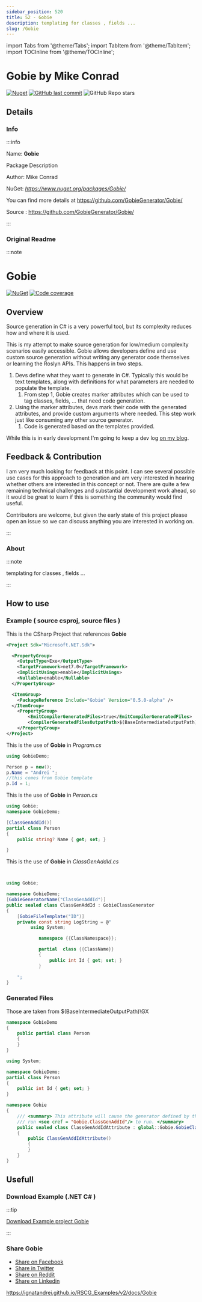 ```yaml
---
sidebar_position: 520
title: 52 - Gobie
description: templating for classes , fields ...
slug: /Gobie
---
```

import Tabs from '@theme/Tabs';
import TabItem from '@theme/TabItem';
import TOCInline from '@theme/TOCInline';

# Gobie  by Mike Conrad


<TOCInline toc={toc} />

[![Nuget](https://img.shields.io/nuget/dt/Gobie?label=Gobie)](https://www.nuget.org/packages/Gobie/)
[![GitHub last commit](https://img.shields.io/github/last-commit/GobieGenerator/Gobie?label=updated)](https://github.com/GobieGenerator/Gobie/)
![GitHub Repo stars](https://img.shields.io/github/stars/GobieGenerator/Gobie?style=social)

## Details

### Info
:::info

Name: **Gobie**

Package Description

Author: Mike Conrad

NuGet: 
*https://www.nuget.org/packages/Gobie/*   


You can find more details at https://github.com/GobieGenerator/Gobie/

Source : https://github.com/GobieGenerator/Gobie/

:::

### Original Readme
:::note

# Gobie

[![NuGet](https://shields.io/nuget/v/Gobie.svg)](https://www.nuget.org/packages/Gobie/)
[![Code coverage](https://codecov.io/gh/GobieGenerator/Gobie/branch/main/graph/badge.svg)](https://codecov.io/gh/GobieGenerator/Gobie)
 
## Overview
 
  

Source generation in C# is a very powerful tool, but its complexity reduces how and where it is used. 

This is my attempt to make source generation for low/medium complexity scenarios easily accessible. Gobie allows developers define and use custom source generation without writing any generator code themselves or learning the Roslyn APIs. This happens in two steps. 
1. Devs define what they want to generate in C#. Typically this would be text templates, along with definitions for what parameters are needed to populate the template.
    1. From step 1, Gobie creates marker attributes which can be used to tag classes, fields, ... that need code generation.
2. Using the marker attributes, devs mark their code with the generated attributes, and provide custom arguments where needed. This step work just like consuming any other source generator.
    1. Code is generated based on the templates provided.

While this is in early development I'm going to keep a dev log [on my blog](https://mjconrad.com/).

## Feedback & Contribution

I am very much looking for feedback at this point. I can see several possible use cases for this approach to generation and am very interested in hearing whether others are interested in this concept or not. There are quite a few remaining technical challenges and substantial development work ahead, so it would be great to learn if this is something the community would find useful. 

Contributors are welcome, but given the early state of this project please open an issue so we can discuss anything you are interested in working on.


:::

### About
:::note

templating for classes , fields ...


:::

## How to use

### Example ( source csproj, source files )

<Tabs>

<TabItem value="csproj" label="CSharp Project">

This is the CSharp Project that references **Gobie**
```xml showLineNumbers {11}
<Project Sdk="Microsoft.NET.Sdk">

  <PropertyGroup>
    <OutputType>Exe</OutputType>
    <TargetFramework>net7.0</TargetFramework>
    <ImplicitUsings>enable</ImplicitUsings>
    <Nullable>enable</Nullable>
  </PropertyGroup>

  <ItemGroup>
    <PackageReference Include="Gobie" Version="0.5.0-alpha" />
  </ItemGroup>
	<PropertyGroup>
		<EmitCompilerGeneratedFiles>true</EmitCompilerGeneratedFiles>
		<CompilerGeneratedFilesOutputPath>$(BaseIntermediateOutputPath)\GX</CompilerGeneratedFilesOutputPath>
	</PropertyGroup>
</Project>

```

</TabItem>

  <TabItem value="C:\gth\RSCG_Examples\v2\rscg_examples\Gobie\src\GobieDemo\Program.cs" label="Program.cs" >

  This is the use of **Gobie** in *Program.cs*

```csharp showLineNumbers 
using GobieDemo;

Person p = new();
p.Name = "Andrei ";
//this comes from Gobie template
p.Id = 1;

```
  </TabItem>

  <TabItem value="C:\gth\RSCG_Examples\v2\rscg_examples\Gobie\src\GobieDemo\Person.cs" label="Person.cs" >

  This is the use of **Gobie** in *Person.cs*

```csharp showLineNumbers 
using Gobie;
namespace GobieDemo;

[ClassGenAddId()]
partial class Person
{
    public string? Name { get; set; }

}

```
  </TabItem>

  <TabItem value="C:\gth\RSCG_Examples\v2\rscg_examples\Gobie\src\GobieDemo\ClassGenAddId.cs" label="ClassGenAddId.cs" >

  This is the use of **Gobie** in *ClassGenAddId.cs*

```csharp showLineNumbers 


using Gobie;

namespace GobieDemo;
[GobieGeneratorName("ClassGenAddId")]
public sealed class ClassGenAddId : GobieClassGenerator
{
    [GobieFileTemplate("ID")]
    private const string LogString = @"
         using System;

            namespace {{ClassNamespace}};

            partial  class {{ClassName}}
            {
                public int Id { get; set; }
            }
    
    ";
}
```
  </TabItem>

</Tabs>

### Generated Files

Those are taken from $(BaseIntermediateOutputPath)\GX

<Tabs>


<TabItem value="C:\gth\RSCG_Examples\v2\rscg_examples\Gobie\src\GobieDemo\obj\GX\Gobie\Gobie.GobieGenerator\Person_ClassGenAddIdAttribute.g.cs" label="Person_ClassGenAddIdAttribute.g.cs" >


```csharp showLineNumbers 
namespace GobieDemo
{
    public partial class Person
    {
    }
}
```

  </TabItem>


<TabItem value="C:\gth\RSCG_Examples\v2\rscg_examples\Gobie\src\GobieDemo\obj\GX\Gobie\Gobie.GobieGenerator\Person_ClassGenAddIdAttribute_ID.g.cs" label="Person_ClassGenAddIdAttribute_ID.g.cs" >


```csharp showLineNumbers 
using System;

namespace GobieDemo;
partial class Person
{
    public int Id { get; set; }
}
```

  </TabItem>


<TabItem value="C:\gth\RSCG_Examples\v2\rscg_examples\Gobie\src\GobieDemo\obj\GX\Gobie\Gobie.GobieGenerator\_Gobie.ClassGenAddIdAttribute.g.cs" label="_Gobie.ClassGenAddIdAttribute.g.cs" >


```csharp showLineNumbers 
namespace Gobie
{
    /// <summary> This attribute will cause the generator defined by this thing here to
    /// run <see cref = "Gobie.ClassGenAddId"/> to run. </summary>
    public sealed class ClassGenAddIdAttribute : global::Gobie.GobieClassGeneratorAttribute
    {
        public ClassGenAddIdAttribute()
        {
        }
    }
}
```

  </TabItem>


</Tabs>

## Usefull

### Download Example (.NET  C# )

:::tip

[Download Example project Gobie ](/sources/Gobie.zip)

:::


### Share Gobie 

<ul>
  <li><a href="https://www.facebook.com/sharer/sharer.php?u=https%3A%2F%2Fignatandrei.github.io%2FRSCG_Examples%2Fv2%2Fdocs%2FGobie&quote=Gobie" title="Share on Facebook" target="_blank">Share on Facebook</a></li>
  <li><a href="https://twitter.com/intent/tweet?source=https%3A%2F%2Fignatandrei.github.io%2FRSCG_Examples%2Fv2%2Fdocs%2FGobie&text=Gobie:%20https%3A%2F%2Fignatandrei.github.io%2FRSCG_Examples%2Fv2%2Fdocs%2FGobie" target="_blank" title="Tweet">Share in Twitter</a></li>
  <li><a href="http://www.reddit.com/submit?url=https%3A%2F%2Fignatandrei.github.io%2FRSCG_Examples%2Fv2%2Fdocs%2FGobie&title=Gobie" target="_blank" title="Submit to Reddit">Share on Reddit</a></li>
  <li><a href="http://www.linkedin.com/shareArticle?mini=true&url=https%3A%2F%2Fignatandrei.github.io%2FRSCG_Examples%2Fv2%2Fdocs%2FGobie&title=Gobie&summary=&source=https%3A%2F%2Fignatandrei.github.io%2FRSCG_Examples%2Fv2%2Fdocs%2FGobie" target="_blank" title="Share on LinkedIn">Share on Linkedin</a></li>
</ul>

https://ignatandrei.github.io/RSCG_Examples/v2/docs/Gobie

